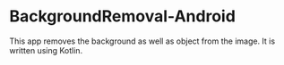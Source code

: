 # BackgroundRemoval-Android
This app removes the background as well as object from the image. It is written using Kotlin.
